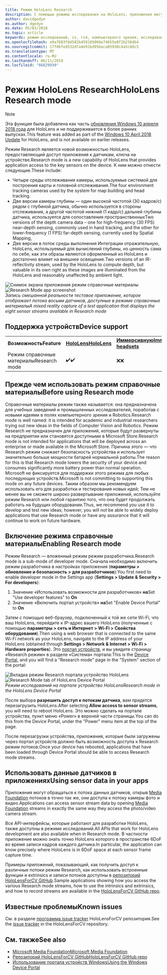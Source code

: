 ```yaml
---
title: Режим HoloLens Research
description: С помощью режима исследования на HoloLens, приложения могут обращаться к потока датчиков ключа устройства (глубина, отслеживание среды и отражательную IR).
author: davidgedye
ms.author: dgedye
ms.date: 05/03/2018
ms.topic: article
keywords: режим исследований, cv, rs4, компьютерного зрения, исследований, HoloLens
ms.openlocfilehash: e9a7683f8d582b459185066e74655e8f2b236db4
ms.sourcegitcommit: 17f86fed532d7a4e91bd95baca05930c4a5c68c5
ms.translationtype: MT
ms.contentlocale: ru-RU
ms.lasthandoff: 06/11/2019
ms.locfileid: "66829930"
---
```

# <a name="hololens-research-mode"></a><span data-ttu-id="1e35b-104">Режим HoloLens Research</span><span class="sxs-lookup"><span data-stu-id="1e35b-104">HoloLens Research mode</span></span>

> [!NOTE]
> <span data-ttu-id="1e35b-105">Эта функция была добавлена как часть [обновления Windows 10 апреля 2018 года](release-notes-april-2018.md) для HoloLens и не поддерживается в более ранних выпусках.</span><span class="sxs-lookup"><span data-stu-id="1e35b-105">This feature was added as part of the [Windows 10 April 2018 Update](release-notes-april-2018.md) for HoloLens, and is not available on earlier releases.</span></span>

<span data-ttu-id="1e35b-106">Режим Research является новой возможностью HoloLens, предоставляющий доступ приложения к датчикам, ключа на устройстве.</span><span class="sxs-lookup"><span data-stu-id="1e35b-106">Research mode is a new capability of HoloLens that provides application access to the key sensors on the device.</span></span> <span data-ttu-id="1e35b-107">К ним можно отнести следующие.</span><span class="sxs-lookup"><span data-stu-id="1e35b-107">These include:</span></span>
- <span data-ttu-id="1e35b-108">Четыре среды отслеживания камеры, используемые системой для построения карты и головной отслеживания.</span><span class="sxs-lookup"><span data-stu-id="1e35b-108">The four environment tracking cameras used by the system for map building and head tracking.</span></span>
- <span data-ttu-id="1e35b-109">Две версии камеры глубины — один высокой частотой (30 кадров/с) рядом с глубиной датчика, обычно используется в стороны отслеживания, а другой частотой нижний (1 кадр/с) дальней глубины датчика, используется для сопоставления пространственных</span><span class="sxs-lookup"><span data-stu-id="1e35b-109">Two versions of the depth camera data – one for high-frequency (30 FPS) near-depth sensing, commonly used in hand tracking, and the other for lower-frequency (1 FPS) far-depth sensing, currently used by Spatial Mapping,</span></span>
- <span data-ttu-id="1e35b-110">Две версии в поток среды выполнения Интеграции отражательную, HoloLens, используемый для вычислений глубины, но ценность сама по себе, как эти образы являются оформленный из HoloLens и достаточно влияет на внешнее освещение.</span><span class="sxs-lookup"><span data-stu-id="1e35b-110">Two versions of an IR-reflectivity stream, used by the HoloLens to compute depth, but valuable in its own right as these images are illuminated from the HoloLens and reasonably unaffected by ambient light.</span></span>

<span data-ttu-id="1e35b-111">![Снимок экрана приложения режим справочные материалы](images/sensor-stream-viewer.jpg)</span><span class="sxs-lookup"><span data-stu-id="1e35b-111">![Research Mode app screenshot](images/sensor-stream-viewer.jpg)</span></span><br>
<span data-ttu-id="1e35b-112">*Запись смешанной реальности тестовое приложение, которое отображает потока восьми датчиков, доступные в режиме справочные материалы*</span><span class="sxs-lookup"><span data-stu-id="1e35b-112">*A mixed reality capture of a test application that displays the eight sensor streams available in Research mode*</span></span>

## <a name="device-support"></a><span data-ttu-id="1e35b-113">Поддержка устройств</span><span class="sxs-lookup"><span data-stu-id="1e35b-113">Device support</span></span>

<table>
    <colgroup>
    <col width="33%" />
    <col width="33%" />
    <col width="33%" />
    </colgroup>
    <tr>
        <td><span data-ttu-id="1e35b-114"><strong>Возможность</strong></span><span class="sxs-lookup"><span data-stu-id="1e35b-114"><strong>Feature</strong></span></span></td>
        <td><span data-ttu-id="1e35b-115"><a href="hololens-hardware-details.md"><strong>HoloLens</strong></a></span><span class="sxs-lookup"><span data-stu-id="1e35b-115"><a href="hololens-hardware-details.md"><strong>HoloLens</strong></a></span></span></td>
        <td><span data-ttu-id="1e35b-116"><a href="immersive-headset-hardware-details.md"><strong>Иммерсивную</strong></a></span><span class="sxs-lookup"><span data-stu-id="1e35b-116"><a href="immersive-headset-hardware-details.md"><strong>Immersive headsets</strong></a></span></span></td>
    </tr>
     <tr>
        <td><span data-ttu-id="1e35b-117">Режим справочные материалы</span><span class="sxs-lookup"><span data-stu-id="1e35b-117">Research mode</span></span></td>
        <td><span data-ttu-id="1e35b-118">✔️</span><span class="sxs-lookup"><span data-stu-id="1e35b-118">✔️</span></span></td>
        <td><span data-ttu-id="1e35b-119">❌</span><span class="sxs-lookup"><span data-stu-id="1e35b-119">❌</span></span></td>
    </tr>
</table>

## <a name="before-using-research-mode"></a><span data-ttu-id="1e35b-120">Прежде чем использовать режим справочные материалы</span><span class="sxs-lookup"><span data-stu-id="1e35b-120">Before using Research mode</span></span>

<span data-ttu-id="1e35b-121">Справочные материалы режим также называется: она предназначена для учебных заведений и промышленных исследователей, поработав с новыми идеями в полях компьютерного зрения и Robotics.</span><span class="sxs-lookup"><span data-stu-id="1e35b-121">Research mode is well named: it is intended for academic and industrial researchers trying out new ideas in the fields of Computer Vision and Robotics.</span></span>  <span data-ttu-id="1e35b-122">Режим Research не предназначен для приложений, которые будут развернуты на предприятии или становятся доступными в Microsoft Store.</span><span class="sxs-lookup"><span data-stu-id="1e35b-122">Research mode is not intended for applications that will be deployed across an enterprise or made available in the Microsoft Store.</span></span> <span data-ttu-id="1e35b-123">Причина этого — что Research режим снижает безопасность устройства и использует значительно больше мощности батарей нормальной работы.</span><span class="sxs-lookup"><span data-stu-id="1e35b-123">The reason for this is that Research mode lowers the security of your device and consumes significantly more battery power than normal operation.</span></span> <span data-ttu-id="1e35b-124">Microsoft не фиксируется для поддержки этого режима для любых последующих устройств.</span><span class="sxs-lookup"><span data-stu-id="1e35b-124">Microsoft is not committing to supporting this mode on any future devices.</span></span> <span data-ttu-id="1e35b-125">Таким образом мы рекомендуем использовать его для разработки и тестирования новых идей; Тем не менее вы не сможете широко развертывание приложений, используйте режим Research или любой гарантию того, что она будет продолжать работать на будущих оборудовании.</span><span class="sxs-lookup"><span data-stu-id="1e35b-125">Thus, we recommend you use it to develop and test new ideas; however, you will not be able to widely deploy applications that use Research mode or have any assurance that it will continue to work on future hardware.</span></span>

## <a name="enabling-research-mode"></a><span data-ttu-id="1e35b-126">Включение режима справочные материалы</span><span class="sxs-lookup"><span data-stu-id="1e35b-126">Enabling Research mode</span></span>

<span data-ttu-id="1e35b-127">Режим Research — вложенный режим режим разработчика.</span><span class="sxs-lookup"><span data-stu-id="1e35b-127">Research mode is a sub-mode of developer mode.</span></span> <span data-ttu-id="1e35b-128">Сначала необходимо включить режим разработчика в настройках приложения (**параметры > обновление и безопасность > для разработчиков**):</span><span class="sxs-lookup"><span data-stu-id="1e35b-128">You first need to enable developer mode in the Settings app (**Settings > Update & Security > For developers**):</span></span>

1. <span data-ttu-id="1e35b-129">Значение «Использовать возможности для разработчиков» **на**</span><span class="sxs-lookup"><span data-stu-id="1e35b-129">Set "Use developer features" to **On**</span></span>
2. <span data-ttu-id="1e35b-130">Значение «Включить портал устройств» **на**</span><span class="sxs-lookup"><span data-stu-id="1e35b-130">Set "Enable Device Portal" to **On**</span></span>

<span data-ttu-id="1e35b-131">Затем с помощью веб-браузер, подключенный к той же сети Wi-Fi, что ваш HoloLens, перейдите к IP-адрес вашего HoloLens (полученные с помощью **параметры > сеть и Интернет > Wi-Fi > Свойства оборудования**).</span><span class="sxs-lookup"><span data-stu-id="1e35b-131">Then using a web browser that is connected to the same Wi-Fi network as your HoloLens, navigate to the IP address of your HoloLens (obtained through **Settings > Network & Internet > Wi-Fi > Hardware properties**).</span></span> <span data-ttu-id="1e35b-132">Это [портал устройств](using-the-windows-device-portal.md), и вы увидите страницу «Research режим» в разделе «Система» портала:</span><span class="sxs-lookup"><span data-stu-id="1e35b-132">This is the [Device Portal](using-the-windows-device-portal.md), and you will find a "Research mode" page in the "System" section of the portal:</span></span>

<span data-ttu-id="1e35b-133">![Вкладка режим Research портала устройство HoloLens](images/ResearchModeDevPortal.png)</span><span class="sxs-lookup"><span data-stu-id="1e35b-133">![Research Mode tab of HoloLens Device Portal](images/ResearchModeDevPortal.png)</span></span><br>
<span data-ttu-id="1e35b-134">*Режим исследований на портале устройство HoloLens*</span><span class="sxs-lookup"><span data-stu-id="1e35b-134">*Research mode in the HoloLens Device Portal*</span></span>

<span data-ttu-id="1e35b-135">После выбора **разрешить доступ к потокам датчика**, вам придется перезагрузить HoloLens.</span><span class="sxs-lookup"><span data-stu-id="1e35b-135">After selecting **Allow access to sensor streams**, you will need to reboot HoloLens.</span></span> <span data-ttu-id="1e35b-136">Это можно сделать на портале устройства, пункт меню «Power» в верхней части страницы.</span><span class="sxs-lookup"><span data-stu-id="1e35b-136">You can do this from the Device Portal, under the "Power" menu item at the top of the page.</span></span>

<span data-ttu-id="1e35b-137">После перезагрузки устройства, приложения, которые были загружены через портал устройств должно быть возможность доступа к Research режим потоков.</span><span class="sxs-lookup"><span data-stu-id="1e35b-137">Once your device has rebooted, applications that have been loaded through Device Portal should be able to access Research mode streams.</span></span>

## <a name="using-sensor-data-in-your-apps"></a><span data-ttu-id="1e35b-138">Использовать данные датчиков в приложениях</span><span class="sxs-lookup"><span data-stu-id="1e35b-138">Using sensor data in your apps</span></span>

<span data-ttu-id="1e35b-139">Приложения могут обращаться к потока данных датчиков, открыв [Media Foundation](https://msdn.microsoft.com/library/windows/desktop/ms694197) потоков в точно так же, они доступа к потоку камеры фото и видео.</span><span class="sxs-lookup"><span data-stu-id="1e35b-139">Applications can access sensor stream data by opening [Media Foundation](https://msdn.microsoft.com/library/windows/desktop/ms694197) streams in exactly the same way they access the photo/video camera stream.</span></span> 

<span data-ttu-id="1e35b-140">Все API-интерфейсы, которые работают для разработки HoloLens, также доступны в режиме исследований.</span><span class="sxs-lookup"><span data-stu-id="1e35b-140">All APIs that work for HoloLens development are also available when in Research mode.</span></span> <span data-ttu-id="1e35b-141">В частности приложение можно знать точно HoloLens которого в пространстве 6DoF во время записи кадров каждого датчика.</span><span class="sxs-lookup"><span data-stu-id="1e35b-141">In particular, the application can know precisely where HoloLens is in 6DoF space at each sensor frame capture time.</span></span>

<span data-ttu-id="1e35b-142">Примеры приложений, показывающий, как получить доступ к различные потоки режим Research, как использовать встроенные функции и extrinsics и записи потоков доступны в [репозиторий HoloLensForCV GitHub](https://github.com/Microsoft/HoloLensForCV).</span><span class="sxs-lookup"><span data-stu-id="1e35b-142">Sample applications showing how you access the various Research mode streams, how to use the intrinsics and extrinsics, and how to record streams are available in the [HoloLensForCV GitHub repo](https://github.com/Microsoft/HoloLensForCV).</span></span>

## <a name="known-issues"></a><span data-ttu-id="1e35b-143">Известные проблемы</span><span class="sxs-lookup"><span data-stu-id="1e35b-143">Known issues</span></span>

<span data-ttu-id="1e35b-144">См. в разделе [программа issue tracker](https://github.com/Microsoft/HololensForCV/issues) HoloLensForCV репозитория.</span><span class="sxs-lookup"><span data-stu-id="1e35b-144">See the [issue tracker](https://github.com/Microsoft/HololensForCV/issues) in the HoloLensForCV repository.</span></span>

## <a name="see-also"></a><span data-ttu-id="1e35b-145">См. также</span><span class="sxs-lookup"><span data-stu-id="1e35b-145">See also</span></span>

* [<span data-ttu-id="1e35b-146">Microsoft Media Foundation</span><span class="sxs-lookup"><span data-stu-id="1e35b-146">Microsoft Media Foundation</span></span>](https://msdn.microsoft.com/library/windows/desktop/ms694197)
* [<span data-ttu-id="1e35b-147">Репозиторий HoloLensForCV GitHub</span><span class="sxs-lookup"><span data-stu-id="1e35b-147">HoloLensForCV GitHub repo</span></span>](https://github.com/Microsoft/HoloLensForCV)
* [<span data-ttu-id="1e35b-148">Использование портала устройств Windows</span><span class="sxs-lookup"><span data-stu-id="1e35b-148">Using the Windows Device Portal</span></span>](using-the-windows-device-portal.md)
